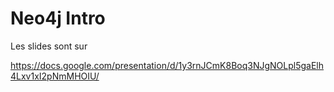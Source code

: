 # Neo4j Intro

Les slides sont sur

<https://docs.google.com/presentation/d/1y3rnJCmK8Boq3NJgNOLpl5gaElh4Lxv1xI2pNmMHOIU/>

